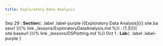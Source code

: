 ```yaml
---
title: Exploratory Data Analysis
---
```


Sep 29
: **Section**{: .label .label-purple }[Exploratory Data Analysis]({{ site.ba
seurl }}{% link _lessons/ExploratoryDataAnalysis.md %})
  : [1.3]({{ site.baseurl }}{% link _lessons/DSPlotting.md %})
Oct 1
: **Lab**{: .label .label-purple }[](#)